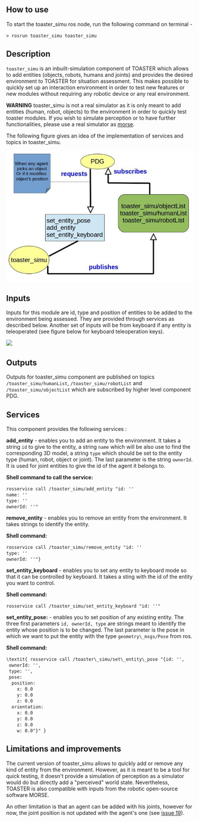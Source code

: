 ## How to use
To start the toaster_simu ros node, run the following command on terminal -

```shell
> rosrun toaster_simu toaster_simu
```

## Description

`toaster_simu` is an inbuilt-simulation component of TOASTER which allows to add entities (objects, robots, humans and joints)
and provides the desired environment to TOASTER for situation assessment.
This makes possible to quickly set up an interaction environment in order to test new features or new modules without requiring any robotic device or any real environment.

**WARNING** toaster_simu is not a real simulator as it is only meant to add entities (human, robot, objects) to the environment in order to quickly test toaster modules. If you wish to simulate perception or to have further functionalities, please use a real simulator as [morse](https://www.openrobots.org/wiki/morse/).

The following figure gives an idea of the implementation of services and topics in toaster_simu.

![](https://github.com/Greg8978/toaster/blob/master/doc/LatexSource/img/toasterSimu.jpg)



## Inputs
Inputs for this module are id, type and position of entities to be added to the environment being assessed. They are provided through services as described below. Another set of inputs will be from keyboard if any entity is teleoperated (see figure below for keyboard teleoperation keys).

![](https://writelatex.s3.amazonaws.com/rztjkrqdrypx/uploads/2525/6319109/1.jpg)

## Outputs
Outputs for toaster_simu component are published on topics `/toaster_simu/humanList`, `/toaster_simu/robotList` and `/toaster_simu/objectList` which are subscribed by higher level component PDG.

## Services
This component provides the following services :

**add_entity** - enables you to add an entity to the environment. It takes a string `id` to give to the entity, a string `name` which will be also use to find the corresponding 3D model, a string `type` which should be set to the entity type (human, robot, object or joint). The last parameter is the string `ownerId`. It is used for joint entities to give the id of the agent it belongs to.

**Shell command to call the service:**
```shell
rosservice call /toaster_simu/add_entity "id: ''
name: ''
type: ''
ownerId: ''"
```

**remove_entity** - enables you to remove an entity from the environment. It takes strings to identify the entity.

**Shell command:**
```shell
rosservice call /toaster_simu/remove_entity "id: ''
type: ''
ownerId: ''"}
```

**set_entity_keyboard** - enables you to set any entity to keyboard mode so that it can be controlled by keyboard. It takes a sting with the id of the entity you want to control.

**Shell command:**
```shell
rosservice call /toaster_simu/set_entity_keyboard "id: ''"
```

**set_entity_pose:** - enables you to set position of any existing entity. The three first parameters `id, ownerId, type` are strings meant to identify the entity whose position is to be changed. The last parameter is the pose in which we want to put the entity with the type `geometry\_msgs/Pose` from ros.

**Shell command:**
```shell
\textit{ rosservice call /toaster\_simu/set\_entity\_pose "{id: '', 
 ownerId: '', 
 type: '', 
 pose:
  position:
    x: 0.0
    y: 0.0
    z: 0.0
  orientation:
    x: 0.0
    y: 0.0
    z: 0.0
    w: 0.0"}" }
 ```
 



## Limitations and improvements
The current version of toaster\_simu allows to quickly add or remove any kind of entity from the environment. However, as it is meant to be a tool for quick testing, it doesn't provide a simulation of perception as a simulator would do but directly add a "perceived" world state. Nevertheless, TOASTER is also compatible with inputs from the robotic open-source software MORSE.

An other limitation is that an agent can be added with his joints, however for now, the joint position is not updated with the agent's one (see [issue 19](https://github.com/Greg8978/toaster/issues/19)).